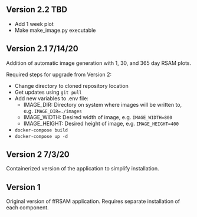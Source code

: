 Version 2.2 TBD
---
* Add 1 week plot
* Make make_image.py executable

Version 2.1 7/14/20
---
Addition of automatic image generation with 1, 30, and 365 day RSAM plots.

Required steps for upgrade from Version 2:
* Change directory to cloned repository location
* Get updates using `git pull` 
* Add new variables to .env file:
    * IMAGE_DIR: Directory on system where images will be written to, e.g. `IMAGE_DIR=./images`
    * IMAGE_WIDTH: Desired width of image, e.g. `IMAGE_WIDTH=800`
    * IMAGE_HEIGHT: Desired height of image, e.g. `IMAGE_HEIGHT=400`
* `docker-compose build`
* `docker-compose up -d`

Version 2  7/3/20
---
Containerized version of the application to simplify installation.  

Version 1
---
Original version of ffRSAM application. Requires separate installation of each component.